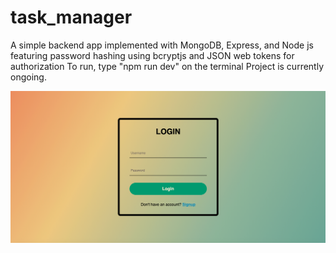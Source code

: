 # task_manager

A simple backend app implemented with MongoDB, Express, and Node js featuring password hashing using bcryptjs and JSON web tokens for authorization
To run, type "npm run dev" on the terminal
Project is currently ongoing.

![](frontend/public/img/demo.png?raw=true)
